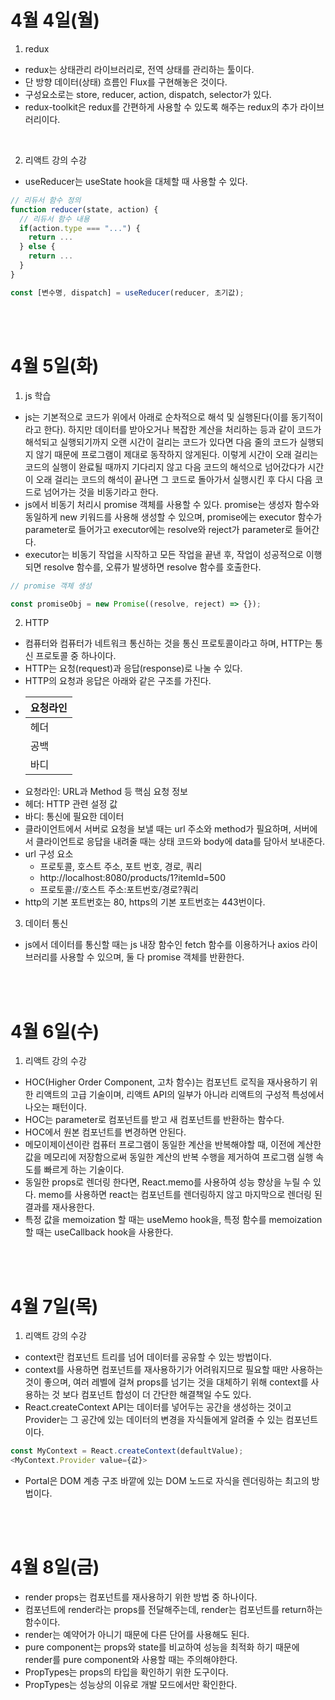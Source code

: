 # 4월 4일(월)

1. redux

- redux는 상태관리 라이브러리로, 전역 상태를 관리하는 툴이다.
- 단 방향 데이터(상태) 흐름인 Flux를 구현해놓은 것이다.
- 구성요소로는 store, reducer, action, dispatch, selector가 있다.
- redux-toolkit은 redux를 간편하게 사용할 수 있도록 해주는 redux의 추가 라이브러리이다.

<br />

2. 리액트 강의 수강

- useReducer는 useState hook을 대체할 때 사용할 수 있다.

```javascript
// 리듀서 함수 정의
function reducer(state, action) {
  // 리듀서 함수 내용
  if(action.type === "...") {
    return ...
  } else {
    return ...
  }
}

const [변수명, dispatch] = useReducer(reducer, 초기값);
```

<br /><br />

# 4월 5일(화)

1. js 학습

- js는 기본적으로 코드가 위에서 아래로 순차적으로 해석 및 실행된다(이를 동기적이라고 한다). 하지만 데이터를 받아오거나 복잡한 계산을 처리하는 등과 같이 코드가 해석되고 실행되기까지 오랜 시간이 걸리는 코드가 있다면 다음 줄의 코드가 실행되지 않기 때문에 프로그램이 제대로 동작하지 않게된다. 이렇게 시간이 오래 걸리는 코드의 실행이 완료될 때까지 기다리지 않고 다음 코드의 해석으로 넘어갔다가 시간이 오래 걸리는 코드의 해석이 끝나면 그 코드로 돌아가서 실행시킨 후 다시 다음 코드로 넘어가는 것을 비동기라고 한다.
- js에서 비동기 처리시 promise 객체를 사용할 수 있다. promise는 생성자 함수와 동일하게 new 키워드를 사용해 생성할 수 있으며, promise에는 executor 함수가 parameter로 들어가고 executor에는 resolve와 reject가 parameter로 들어간다.
- executor는 비동기 작업을 시작하고 모든 작업을 끝낸 후, 작업이 성공적으로 이행되면 resolve 함수를, 오류가 발생하면 resolve 함수를 호출한다.

```javascript
// promise 객체 생성

const promiseObj = new Promise((resolve, reject) => {});
```

2. HTTP

- 컴퓨터와 컴퓨터가 네트워크 통신하는 것을 통신 프로토콜이라고 하며, HTTP는 통신 프로토콜 중 하나이다.
- HTTP는 요청(request)과 응답(response)로 나눌 수 있다.
- HTTP의 요청과 응답은 아래와 같은 구조를 가진다.
- | 요청라인 |
  | -------- |
  | 헤더     |
  | 공백     |
  | 바디     |
- 요청라인: URL과 Method 등 핵심 요청 정보
- 헤더: HTTP 관련 설정 값
- 바디: 통신에 필요한 데이터
- 클라이언트에서 서버로 요청을 보낼 때는 url 주소와 method가 필요하며, 서버에서 클라이언트로 응답을 내려줄 때는 상태 코드와 body에 data를 담아서 보내준다.
- url 구성 요소
  - 프로토콜, 호스트 주소, 포트 번호, 경로, 쿼리
  - http://localhost:8080/products/1?itemId=500
  - 프로토콜://호스트 주소:포트번호/경로?쿼리
- http의 기본 포트번호는 80, https의 기본 포트번호는 443번이다.

3. 데이터 통신

- js에서 데이터를 통신할 때는 js 내장 함수인 fetch 함수를 이용하거나 axios 라이브러리를 사용할 수 있으며, 둘 다 promise 객체를 반환한다.

<br /><br />

# 4월 6일(수)

1. 리액트 강의 수강

- HOC(Higher Order Component, 고차 함수)는 컴포넌트 로직을 재사용하기 위한 리액트의 고급 기술이며, 리액트 API의 일부가 아니라 리액트의 구성적 특성에서 나오는 패턴이다.
- HOC는 parameter로 컴포넌트를 받고 새 컴포넌트를 반환하는 함수다.
- HOC에서 원본 컴포넌트를 변경하면 안된다.
- 메모이제이션이란 컴퓨터 프로그램이 동일한 계산을 반복해야할 때, 이전에 계산한 값을 메모리에 저장함으로써 동일한 계산의 반복 수행을 제거하여 프로그램 실행 속도를 빠르게 하는 기술이다.
- 동일한 props로 렌더링 한다면, React.memo를 사용하여 성능 향상을 누릴 수 있다. memo를 사용하면 react는 컴포넌트를 렌더링하지 않고 마지막으로 렌더링 된 결과를 재사용한다.
- 특정 값을 memoization 할 때는 useMemo hook을, 특정 함수를 memoization 할 때는 useCallback hook을 사용한다.

<br /><br />

# 4월 7일(목)

1. 리액트 강의 수강

- context란 컴포넌트 트리를 넘어 데이터를 공유할 수 있는 방법이다.
- context를 사용하면 컴포넌트를 재사용하기가 어려워지므로 필요할 때만 사용하는 것이 좋으며, 여러 레벨에 걸쳐 props를 넘기는 것을 대체하기 위해 context를 사용하는 것 보다 컴포넌트 합성이 더 간단한 해결책일 수도 있다.
- React.createContext API는 데이터를 넣어두는 공간을 생성하는 것이고 Provider는 그 공간에 있는 데이터의 변경을 자식들에게 알려줄 수 있는 컴포넌트이다.

```javascript
const MyContext = React.createContext(defaultValue);
<MyContext.Provider value={값}>
```

- Portal은 DOM 계층 구조 바깥에 있는 DOM 노드로 자식을 렌더링하는 최고의 방법이다.

<br /><br />

# 4월 8일(금)

- render props는 컴포넌트를 재사용하기 위한 방법 중 하나이다.
- 컴포넌트에 render라는 props를 전달해주는데, render는 컴포넌트를 return하는 함수이다.
- render는 예약어가 아니기 때문에 다른 단어를 사용해도 된다.
- pure component는 props와 state를 비교하여 성능을 최적화 하기 때문에 render를 pure component와 사용할 때는 주의해야한다.
- PropTypes는 props의 타입을 확인하기 위한 도구이다.
- PropTypes는 성능상의 이유로 개발 모드에서만 확인한다.
